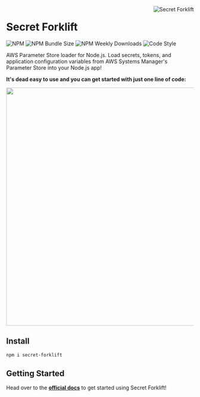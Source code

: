 <img src="https://i.imgur.com/jfrPJpQ.png?1" alt="Secret Forklift" align="right" />

# Secret Forklift

![NPM](https://img.shields.io/npm/v/secret-forklift)
![NPM Bundle Size](https://img.shields.io/bundlephobia/min/secret-forklift)
![NPM Weekly Downloads](https://img.shields.io/npm/dw/secret-forklift)
![Code Style](https://img.shields.io/badge/code%20style-airbnb-blueviolet)

AWS Parameter Store loader for Node.js. Load secrets, tokens, and application configuration variables from AWS Systems Manager's Parameter Store into your Node.js app!

**It's dead easy to use and you can get started with just one line of code:**

<img src="https://i.imgur.com/3AI2OSr.png" width="640" />

## Install

```bash
npm i secret-forklift
```

## Getting Started

Head over to the **[official docs](https://docs.oss.omniointeractive.com/docs/secret-forklift/introduction)** to get started using Secret Forklift!
